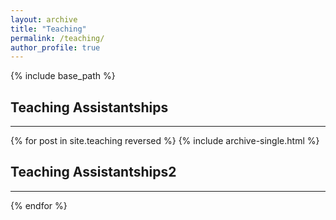 ```yaml
---
layout: archive
title: "Teaching"
permalink: /teaching/
author_profile: true
---
```


{% include base_path %}
## Teaching Assistantships
---
{% for post in site.teaching reversed %}
  {% include archive-single.html %}
## Teaching Assistantships2
---
{% endfor %}

